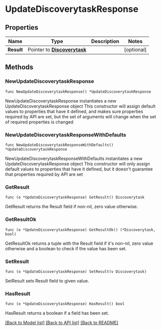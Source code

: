 # UpdateDiscoverytaskResponse

## Properties

Name | Type | Description | Notes
------------ | ------------- | ------------- | -------------
**Result** | Pointer to [**Discoverytask**](Discoverytask.md) |  | [optional] 

## Methods

### NewUpdateDiscoverytaskResponse

`func NewUpdateDiscoverytaskResponse() *UpdateDiscoverytaskResponse`

NewUpdateDiscoverytaskResponse instantiates a new UpdateDiscoverytaskResponse object
This constructor will assign default values to properties that have it defined,
and makes sure properties required by API are set, but the set of arguments
will change when the set of required properties is changed

### NewUpdateDiscoverytaskResponseWithDefaults

`func NewUpdateDiscoverytaskResponseWithDefaults() *UpdateDiscoverytaskResponse`

NewUpdateDiscoverytaskResponseWithDefaults instantiates a new UpdateDiscoverytaskResponse object
This constructor will only assign default values to properties that have it defined,
but it doesn't guarantee that properties required by API are set

### GetResult

`func (o *UpdateDiscoverytaskResponse) GetResult() Discoverytask`

GetResult returns the Result field if non-nil, zero value otherwise.

### GetResultOk

`func (o *UpdateDiscoverytaskResponse) GetResultOk() (*Discoverytask, bool)`

GetResultOk returns a tuple with the Result field if it's non-nil, zero value otherwise
and a boolean to check if the value has been set.

### SetResult

`func (o *UpdateDiscoverytaskResponse) SetResult(v Discoverytask)`

SetResult sets Result field to given value.

### HasResult

`func (o *UpdateDiscoverytaskResponse) HasResult() bool`

HasResult returns a boolean if a field has been set.


[[Back to Model list]](../README.md#documentation-for-models) [[Back to API list]](../README.md#documentation-for-api-endpoints) [[Back to README]](../README.md)


